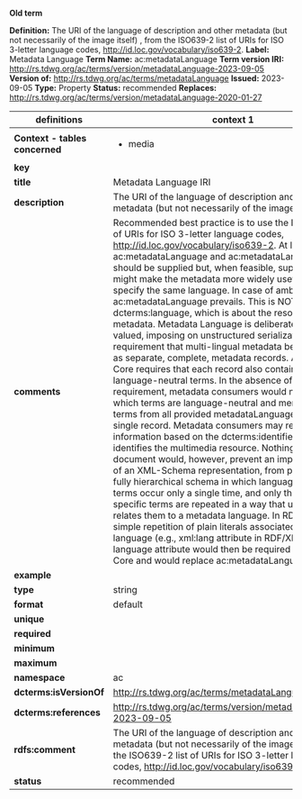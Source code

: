 **Old term**

**Definition:** The URI of the language of description and other metadata (but not necessarily of the image itself) , from the ISO639-2 list of URIs for ISO 3-letter language codes, http://id.loc.gov/vocabulary/iso639-2.
**Label:** Metadata Language
**Term Name:** ac:metadataLanguage
**Term version IRI:** http://rs.tdwg.org/ac/terms/version/metadataLanguage-2023-09-05
**Version of:** http://rs.tdwg.org/ac/terms/metadataLanguage
**Issued:** 2023-09-05
**Type:** Property
**Status:** recommended
**Replaces:** http://rs.tdwg.org/ac/terms/version/metadataLanguage-2020-01-27


| definitions | context 1 |
|-|-|
| **Context - tables concerned** | <ul><li>media</li></ul> |
| **key** |  |
| **title** | Metadata Language IRI |
| **description** | The URI of the language of description and other metadata (but not necessarily of the image itself). |
| **comments** | Recommended best practice is to use the ISO639-2 list of URIs for ISO 3-letter language codes, http://id.loc.gov/vocabulary/iso639-2. At least one of ac:metadataLanguage and ac:metadataLanguageLiteral should be supplied but, when feasible, supplying both might make the metadata more widely useful. They must specify the same language. In case of ambiguity, ac:metadataLanguage prevails. This is NOT dcterms:language, which is about the resource, not the metadata. Metadata Language is deliberately single-valued, imposing on unstructured serializations a requirement that multi-lingual metadata be represented as separate, complete, metadata records. Audiovisual Core requires that each record also contains the language-neutral terms. In the absence of this requirement, metadata consumers would need to know which terms are language-neutral and merge these terms from all provided metadataLanguages into a single record. Metadata consumers may re-combine the information based on the dcterms:identifier that identifies the multimedia resource. Nothing in this document would, however, prevent an implementer, e. g. of an XML-Schema representation, from providing a fully hierarchical schema in which language neutral terms occur only a single time, and only the language-specific terms are repeated in a way that unambigously relates them to a metadata language. In RDF it may be a simple repetition of plain literals associated with a language (e.g., xml:lang attribute in RDF/XML). The language attribute would then be required in Audiovisual Core and would replace ac:metadataLanguage. |
| **example** |  |
| **type** | string |
| **format** | default |
| **unique** |  |
| **required** |  |
| **minimum** |  |
| **maximum** |  |
| **namespace** | ac |
| **dcterms:isVersionOf** | http://rs.tdwg.org/ac/terms/metadataLanguage |
| **dcterms:references** | http://rs.tdwg.org/ac/terms/version/metadataLanguage-2023-09-05 |
| **rdfs:comment** | The URI of the language of description and other metadata (but not necessarily of the image itself) , from the ISO639-2 list of URIs for ISO 3-letter language codes, http://id.loc.gov/vocabulary/iso639-2. |
| **status** | recommended |
